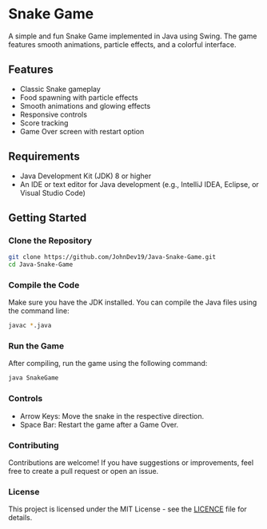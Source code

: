 # Snake Game

A simple and fun Snake Game implemented in Java using Swing. The game features smooth animations, particle effects, and a colorful interface.

## Features

- Classic Snake gameplay
- Food spawning with particle effects
- Smooth animations and glowing effects
- Responsive controls
- Score tracking
- Game Over screen with restart option

## Requirements

- Java Development Kit (JDK) 8 or higher
- An IDE or text editor for Java development (e.g., IntelliJ IDEA, Eclipse, or Visual Studio Code)

## Getting Started

### Clone the Repository

```bash
git clone https://github.com/JohnDev19/Java-Snake-Game.git
cd Java-Snake-Game
```

### Compile the Code
Make sure you have the JDK installed. You can compile the Java files using the command line:

``` bash
javac *.java
```

### Run the Game
After compiling, run the game using the following command:

```bash
java SnakeGame
```

### Controls
- Arrow Keys: Move the snake in the respective direction.
- Space Bar: Restart the game after a Game Over.


### Contributing

Contributions are welcome! If you have suggestions or improvements, feel free to create a pull request or open an issue.

### License

This project is licensed under the MIT License - see the [LICENCE](LICENSE) file for details.
